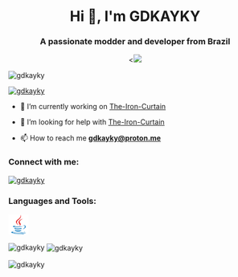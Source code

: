 <h1 align="center">Hi 👋, I'm GDKAYKY</h1>
<h3 align="center">A passionate modder and developer from Brazil</h3>
<p align="center"> <<img src="![bg](https://github.com/GDKAYKY/GDKAYKY/assets/108950475/d0f49e46-3f89-457f-b59a-936502d84f23)
" />
<p align="left"> <img src="https://komarev.com/ghpvc/?username=gdkayky&label=Profile%20views&color=0e75b6&style=flat" alt="gdkayky" /> </p>

<p align="left"> <a href="https://github.com/ryo-ma/github-profile-trophy"><img src="https://github-profile-trophy.vercel.app/?username=gdkayky" alt="gdkayky" /></a> </p>

- 🔭 I’m currently working on [The-Iron-Curtain](github.com/GDKAYKY/The-Iron-Curtain)

- 🤝 I’m looking for help with [The-Iron-Curtain](github.com/GDKAYKY/The-Iron-Curtain)

- 📫 How to reach me **gdkayky@proton.me**

<h3 align="left">Connect with me:</h3>
<p align="left">
<a href="https://www.youtube.com/c/gdkayky" target="blank"><img align="center" src="https://raw.githubusercontent.com/rahuldkjain/github-profile-readme-generator/master/src/images/icons/Social/youtube.svg" alt="gdkayky" height="30" width="40" /></a>
</p>

<h3 align="left">Languages and Tools:</h3>
<p align="left"> <a href="https://www.java.com" target="_blank" rel="noreferrer"> <img src="https://raw.githubusercontent.com/devicons/devicon/master/icons/java/java-original.svg" alt="java" width="40" height="40"/> </a> </p>

<p><img align="left" src="https://github-readme-stats.vercel.app/api/top-langs?username=gdkayky&show_icons=true&locale=en&layout=compact" alt="gdkayky" /></p>

<p>&nbsp;<img align="center" src="https://github-readme-stats.vercel.app/api?username=gdkayky&show_icons=true&locale=en" alt="gdkayky" /></p>

<p><img align="center" src="https://github-readme-streak-stats.herokuapp.com/?user=gdkayky&" alt="gdkayky" /></p>
